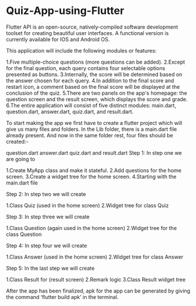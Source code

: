 # Quiz-App-using-Flutter
Flutter API is an open-source, natively-compiled software development toolset for creating beautiful user interfaces. A functional version is currently available for IOS and Android OS.

This application will include the following modules or features:

1.Five multiple-choice questions (more questions can be added).
2.Except for the final question, each query contains four selectable options presented as buttons.
3.Internally, the score will be determined based on the answer chosen for each query.
4.In addition to the final score and restart icon, a comment based on the final score will be displayed at the conclusion of the quiz.
5.There are two panels on the app's homepage: the question screen and the result screen, which displays the score and grade.
6.The entire application will consist of five distinct modules: main.dart, question.dart, answer.dart, quiz.dart, and result.dart.

To start making the app we first have to create a flutter project which will give us many files and folders. In the Lib folder, there is a main.dart file already present. And now in the same folder rest, four files should be created:- 

question.dart
answer.dart
quiz.dart and
result.dart
Step 1: In step one we are going to

1.Create MyApp class and make it stateful.
2.Add questions for the home screen.
3.Create a widget tree for the home screen.
4.Starting with the main.dart file

Step 2: In step two we will create

1.Class Quiz (used in the home screen)
2.Widget tree for class Quiz

Step 3: In step three we will create

1.Class Question (again used in the home screen)
2.Widget tree for the class Question

Step 4: In step four we will create

1.Class Answer (used in the home screen)
2.Widget tree for class Answer

Step 5: In the last step we will create

1.Class Result for (result screen)
2.Remark logic
3.Class Result widget tree

After the app has been finalized, apk for the app can be generated by giving the command ‘flutter build apk’ in the terminal.
